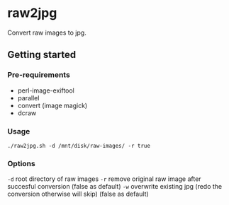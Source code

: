 # raw2jpg

Convert raw images to jpg.

## Getting started

### Pre-requirements

- perl-image-exiftool
- parallel
- convert (image magick)
- dcraw


### Usage

`./raw2jpg.sh -d /mnt/disk/raw-images/ -r true`

### Options

`-d` root directory of raw images
`-r` remove original raw image after succesful conversion (false as default)
`-w` overwrite existing jpg (redo the conversion otherwise will skip) (false as default)


